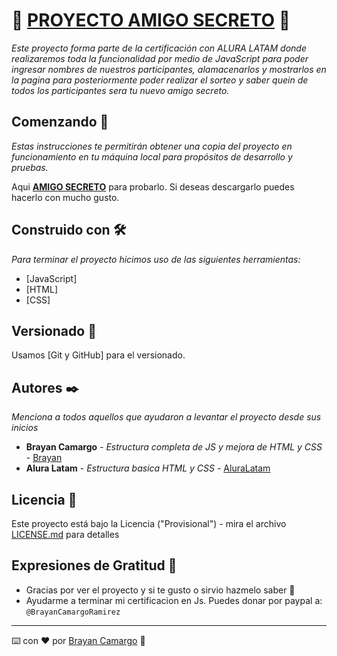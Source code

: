 # 🐶 [PROYECTO AMIGO SECRETO](https://brayan-camargo.github.io/Proyecto-amigo-secreto/) 🐶

_Este proyecto forma parte de la certificación con ALURA LATAM donde realizaremos toda la funcionalidad por medio de JavaScript para poder ingresar nombres de nuestros participantes, alamacenarlos y mostrarlos en la pagina para posteriormente poder realizar el sorteo y saber quein de todos los participantes sera tu nuevo amigo secreto._

## Comenzando 🚀

_Estas instrucciones te permitirán obtener una copia del proyecto en funcionamiento en tu máquina local para propósitos de desarrollo y pruebas._

Aqui **[AMIGO SECRETO](https://brayan-camargo.github.io/Proyecto-amigo-secreto/)** para probarlo.
Si deseas descargarlo puedes hacerlo con mucho gusto.

## Construido con 🛠️

_Para terminar el proyecto hicimos uso de  las siguientes herramientas:_

* [JavaScript]
* [HTML]
* [CSS]

## Versionado 📌

Usamos [Git y GitHub] para el versionado.

## Autores ✒️

_Menciona a todos aquellos que ayudaron a levantar el proyecto desde sus inicios_

* **Brayan Camargo** - *Estructura completa de JS y mejora de HTML y CSS* - [Brayan](#https://github.com/Brayan-Camargo)
* **Alura Latam** - *Estructura basica HTML y CSS* - [AluraLatam](#https://www.aluracursos.com/)

## Licencia 📄

Este proyecto está bajo la Licencia ("Provisional") - mira el archivo [LICENSE.md](LICENSE.md) para detalles

## Expresiones de Gratitud 🎁

* Gracias por ver el proyecto y si te gusto o sirvio hazmelo saber 📢
* Ayudarme a terminar mi certificacion en Js. Puedes donar por paypal a: `@BrayanCamargoRamirez`




---
⌨️ con ❤️ por [Brayan Camargo](#https://github.com/Brayan-Camargo) 🐶
